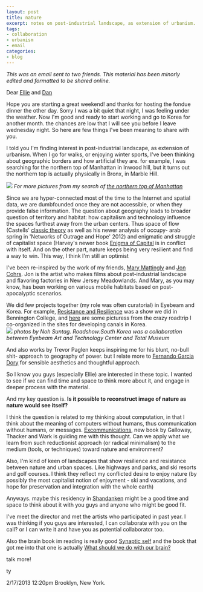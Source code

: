 ```yaml
---
layout: post
title: nature
excerpt: notes on post-industrial landscape, as extension of urbanism.
tags: 
- collaboration
- urbanism
- email
categories:
- blog
---
```

*This was an email sent to two friends. This material has been minorly edited and formatted to be shared online.*

Dear [Ellie](http://ellieirons.com/) and [Dan](http://phiffer.org/)

Hope you are starting a great weekend! and thanks for hosting the fondue dinner the other day. Sorry I was a bit quiet that night, I was feeling under the weather. Now I'm good and ready to start working and go to Korea for another month.
the chances are low that I will see you before I leave wednesday night. So here are few things I've been meaning to share with you. 

I told you I'm finding interest in post-industrial landscape, as extension of urbanism. When I go for walks, or enjoying winter sports,  I've been thinking about geographic borders and how artificial they are. for example, I was searching for the northern top of Manhattan in Inwood hill, but it turns out the northern top is actually physically in Bronx, in Marble Hill.
 
![](http://farm4.staticflickr.com/3814/12326749995_18c4300e40_z.jpg)
*For more pictures from my search of [the northern top of Manhattan](http://www.flickr.com/photos/80913365@N04/tags/inwood/)*

Since we are hyper-connected most of the time to the Internet and spatial data, we are dumbfounded once they are not accessible, or when they provide false information. The question about geography leads to broader question of territory and habitat: how capitalism and technology influence the spaces furthest away from the urban centers. Thus space of flow (Castells' [classic theory](http://en.wikipedia.org/wiki/Space_of_flows) as well as his newer analysis of occupy- arab spring in 'Networks of Outrage and Hope' 2012) and enigmatic and struggle of capitalist space (Harvey's newer book [Enigma of Capital](http://www.goodreads.com/book/show/7502073-the-enigma-of-capital-and-the-crises-of-capitalism) is in conflict with itself. And on the other part, nature keeps being very resilient and find a way to win. This way, I think I'm still an optimist 

I've been re-inspired by the work of my friends, [Mary Mattingly](http://www.marymattingly.com) and [Jon Cohrs](http://splnlss.com). Jon is the artist who makes films about post-industrial landscape and flavoring factories in New Jersey Meadowlands. And Mary, as you may know, has been working on various mobile habitats based on post-apocalyptic scenarios. 

We did few projects together (my role was often curatorial) in Eyebeam and Korea. For example, [Resistance and Resilience](http://resistance-resilience.org) was a show we did in Bennington College, and [here](http://www.flickr.com/photos/24775692@N04/sets/72157628130560686) are some picturess from the crazy roadtrip I co-organized in the sites for developing canals in Korea.  
![](http://farm7.staticflickr.com/6214/6345588139_e55eaf1c82_z.jpg)
*photos by Noh Suntag. Roadshow:South Korea was a collaboration between Eyebeam Art and Technology Center and Total Museum*

 And also works by Trevor Paglen keeps inspiring me for his blunt, no-bull shit- approach to geography of power. but I relate more to [Fernando Garcia Dory](http://www.fernandogarciadory.com) for sensible aesthetics and thoughtful approach. 

So I know you guys (especially Ellie) are interested in these topic. I wanted to see if we can find time and space to think more about it, and engage in deeper process with the material. 

And my key question is. 
**Is it possible to reconstruct image of nature as nature would see itself?** 

I think the question is related to my thinking about computation, in that I think about the meaning of computers without humans, thus communication without humans, or messages. [Excommunications](http://press.uchicago.edu/ucp/books/book/chicago/E/bo14413838.html), new book by Galloway, Thacker and Wark is guiding me with this thought. Can we apply what we learn from such reductionist approach (or radical minimalism) to the medium (tools, or techniques) toward nature and environment? 

Also, I'm kind of keen of landscapes that show resilience and resistance between nature and urban spaces. Like highways and parks, and ski resorts and golf courses. I think they reflect my conflicted desire to enjoy nature (by possibly the most capitalist notion of enjoyment - ski and vacations, and hope for preservation and integration with the whole earth) 

Anyways. maybe this residency in [Shandanken](http://www.shandakenproject.org/) might be a good time and space to think about it with you guys and anyone who might be good fit.  

I've meet the director and met the artists who participated in past year. I was thinking if you guys are interested, I can collaborate with you on the call? or I can write it and have you as potential collaborator too. 

Also the brain book im reading is really good [Synaptic self](http://www.amazon.com/Synaptic-Self-How-Brains-Become/dp/0142001783) and the book that got me into that one is actually [What should we do with our brain?](http://www.amazon.com/Should-Brain-Perspectives-Continental-Philosophy/dp/082322953X/)
 
talk more! 

ty 

2/17/2013 
12:20pm
Brooklyn, New York.  